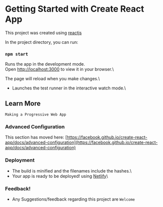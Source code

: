 # Getting Started with Create React App

This project was created using [reactjs](https://react.dev/)

In the project directory, you can run:

### `npm start`

Runs the app in the development mode.\
Open [http://localhost:3000](http://localhost:3000) to view it in your browser.\

The page will reload when you make changes.\

- Launches the test runner in the interactive watch mode.\

## Learn More
`Making a Progressive Web App`

### Advanced Configuration

This section has moved here: [https://facebook.github.io/create-react-app/docs/advanced-configuration](https://facebook.github.io/create-react-app/docs/advanced-configuration)

### Deployment

- The build is minified and the filenames include the hashes.\
- Your app is ready to be deployed! using [Netlify](https://www.netlify.com/)\

### Feedback!

- Any Suggestions/feedback regarding this project are `Welcome`